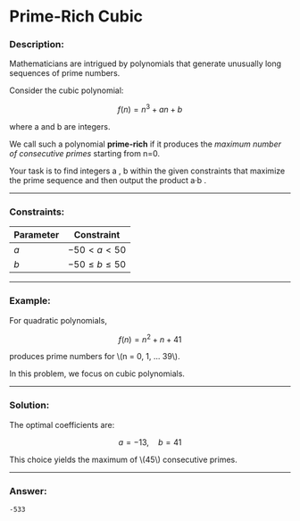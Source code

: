 

# Prime-Rich Cubic

### Description:

<p>Mathematicians are intrigued by polynomials that generate unusually long sequences of prime numbers.</p>  

<p>Consider the cubic polynomial:</p>  

$$
f(n) = n^{3} + a n + b
$$

<p>where a and b are integers.</p>  

<p>We call such a polynomial <b>prime-rich</b> if it produces the <i>maximum number of consecutive primes</i> starting from n=0.</p>  

<p>Your task is to find integers a , b  within the given constraints that maximize the prime sequence and then output the product a·b .</p>  

---

### Constraints:

| Parameter | Constraint           |
| --------- | -------------------- |
| $a$       | $-50 < a < 50$       |
| $b$       | $-50 \leq b \leq 50$ |

---

### Example:

<p>For quadratic polynomials,</p>  

$$
f(n) = n^{2} + n + 41
$$

<p>produces prime numbers for \(n = 0, 1, ... 39\).</p>  

<p>In this problem, we focus on cubic polynomials.</p>  

---

### Solution:

<p>The optimal coefficients are:</p>  

$$
a = -13, \quad b = 41
$$

<p>This choice yields the maximum of \(45\) consecutive primes.</p>  

---

### Answer:

```
-533
```




